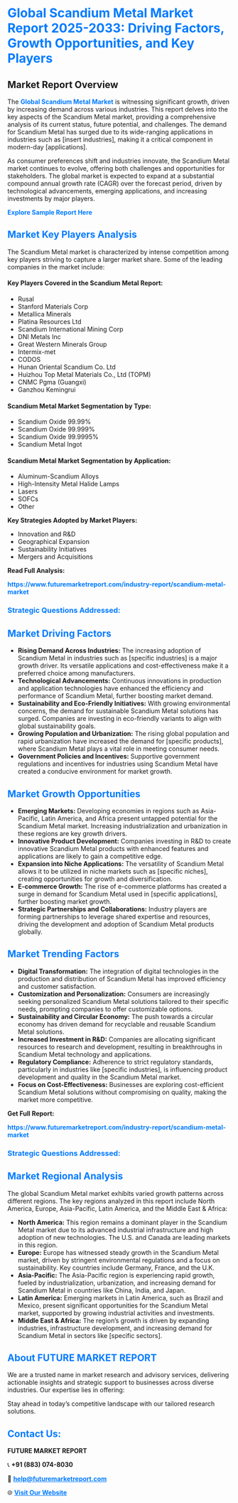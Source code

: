 <h1 style="color: #007BFF;">Global Scandium Metal Market Report 2025-2033: Driving Factors, Growth Opportunities, and Key Players</h1>

<section id="overview">
<h2>Market Report Overview</h2>
<p>The <a href="https://www.futuremarketreport.com/industry-report/scandium-metal-market" style="color: #007BFF; text-decoration: none;"><strong>Global Scandium Metal Market</strong></a> is witnessing significant growth, driven by increasing demand across various industries. This report delves into the key aspects of the Scandium Metal market, providing a comprehensive analysis of its current status, future potential, and challenges. The demand for Scandium Metal has surged due to its wide-ranging applications in industries such as [insert industries], making it a critical component in modern-day [applications].</p>
<p>As consumer preferences shift and industries innovate, the Scandium Metal market continues to evolve, offering both challenges and opportunities for stakeholders. The global market is expected to expand at a substantial compound annual growth rate (CAGR) over the forecast period, driven by technological advancements, emerging applications, and increasing investments by major players.</p>
</section>

<section id="overview">
<p><a href="https://www.futuremarketreport.com/request-sample/reportId=89435" style="color: #007BFF; text-decoration: none;"><strong>Explore Sample Report Here</strong></a></p>
</section>

<section id="key-players">
<h2 style="color: #007BFF;">Market Key Players Analysis</h2>
<p>The Scandium Metal market is characterized by intense competition among key players striving to capture a larger market share. Some of the leading companies in the market include:</p>
<h4>Key Players Covered in the Scandium Metal Report:</h4>
<ul><li>Rusal</li><li>Stanford Materials Corp</li><li>Metallica Minerals</li><li>Platina Resources Ltd</li><li>Scandium International Mining Corp</li><li>DNI Metals Inc</li><li>Great Western Minerals Group</li><li>Intermix-met</li><li>CODOS</li><li>Hunan Oriental Scandium Co. Ltd</li><li>Huizhou Top Metal Materials Co., Ltd (TOPM)</li><li>CNMC Pgma (Guangxi)</li><li>Ganzhou Kemingrui</li></ul>
<h4>Scandium Metal Market Segmentation by Type:</h4>
<ul><li>Scandium Oxide 99.99%</li><li>Scandium Oxide 99.999%</li><li>Scandium Oxide 99.9995%</li><li>Scandium Metal Ingot</li></ul>

<h4>Scandium Metal Market Segmentation by Application:</h4>
<ul><li>Aluminum-Scandium Alloys</li><li>High-Intensity Metal Halide Lamps</li><li>Lasers</li><li>SOFCs</li><li>Other</li></ul>
<p><strong>Key Strategies Adopted by Market Players:</strong></p>
<ul>
<li>Innovation and R&D</li>
<li>Geographical Expansion</li>
<li>Sustainability Initiatives</li>
<li>Mergers and Acquisitions</li>
</ul>
</section>

<section>
<p><strong>Read Full Analysis: </strong></p><a href="https://www.futuremarketreport.com/industry-report/scandium-metal-market" style="color: #007BFF; text-decoration: none;"><strong>https://www.futuremarketreport.com/industry-report/scandium-metal-market</strong></a>
<h3 style="color: #007BFF;">Strategic Questions Addressed:</h3>
</section>

<section id="driving-factors">
<h2 style="color: #007BFF;">Market Driving Factors</h2>
<ul>
<li><strong>Rising Demand Across Industries:</strong> The increasing adoption of Scandium Metal in industries such as [specific industries] is a major growth driver. Its versatile applications and cost-effectiveness make it a preferred choice among manufacturers.</li>
<li><strong>Technological Advancements:</strong> Continuous innovations in production and application technologies have enhanced the efficiency and performance of Scandium Metal, further boosting market demand.</li>
<li><strong>Sustainability and Eco-Friendly Initiatives:</strong> With growing environmental concerns, the demand for sustainable Scandium Metal solutions has surged. Companies are investing in eco-friendly variants to align with global sustainability goals.</li>
<li><strong>Growing Population and Urbanization:</strong> The rising global population and rapid urbanization have increased the demand for [specific products], where Scandium Metal plays a vital role in meeting consumer needs.</li>
<li><strong>Government Policies and Incentives:</strong> Supportive government regulations and incentives for industries using Scandium Metal have created a conducive environment for market growth.</li>
</ul>
</section>

<section id="growth-opportunities">
<h2 style="color: #007BFF;">Market Growth Opportunities</h2>
<ul>
<li><strong>Emerging Markets:</strong> Developing economies in regions such as Asia-Pacific, Latin America, and Africa present untapped potential for the Scandium Metal market. Increasing industrialization and urbanization in these regions are key growth drivers.</li>
<li><strong>Innovative Product Development:</strong> Companies investing in R&D to create innovative Scandium Metal products with enhanced features and applications are likely to gain a competitive edge.</li>
<li><strong>Expansion into Niche Applications:</strong> The versatility of Scandium Metal allows it to be utilized in niche markets such as [specific niches], creating opportunities for growth and diversification.</li>
<li><strong>E-commerce Growth:</strong> The rise of e-commerce platforms has created a surge in demand for Scandium Metal used in [specific applications], further boosting market growth.</li>
<li><strong>Strategic Partnerships and Collaborations:</strong> Industry players are forming partnerships to leverage shared expertise and resources, driving the development and adoption of Scandium Metal products globally.</li>
</ul>
</section>

<section id="trending-factors">
<h2 style="color: #007BFF;">Market Trending Factors</h2>
<ul>
<li><strong>Digital Transformation:</strong> The integration of digital technologies in the production and distribution of Scandium Metal has improved efficiency and customer satisfaction.</li>
<li><strong>Customization and Personalization:</strong> Consumers are increasingly seeking personalized Scandium Metal solutions tailored to their specific needs, prompting companies to offer customizable options.</li>
<li><strong>Sustainability and Circular Economy:</strong> The push towards a circular economy has driven demand for recyclable and reusable Scandium Metal solutions.</li>
<li><strong>Increased Investment in R&D:</strong> Companies are allocating significant resources to research and development, resulting in breakthroughs in Scandium Metal technology and applications.</li>
<li><strong>Regulatory Compliance:</strong> Adherence to strict regulatory standards, particularly in industries like [specific industries], is influencing product development and quality in the Scandium Metal market.</li>
<li><strong>Focus on Cost-Effectiveness:</strong> Businesses are exploring cost-efficient Scandium Metal solutions without compromising on quality, making the market more competitive.</li>
</ul>
</section>

<section>
<p><strong>Get Full Report: </strong></p><a href="https://www.futuremarketreport.com/industry-report/scandium-metal-market" style="color: #007BFF; text-decoration: none;"><strong>https://www.futuremarketreport.com/industry-report/scandium-metal-market</strong></a>
<h3 style="color: #007BFF;">Strategic Questions Addressed:</h3>
</section>


<section id="regional-analysis">
<h2 style="color: #007BFF;">Market Regional Analysis</h2>
<p>The global Scandium Metal market exhibits varied growth patterns across different regions. The key regions analyzed in this report include North America, Europe, Asia-Pacific, Latin America, and the Middle East & Africa:</p>
<ul>
<li><strong>North America:</strong> This region remains a dominant player in the Scandium Metal market due to its advanced industrial infrastructure and high adoption of new technologies. The U.S. and Canada are leading markets in this region.</li>
<li><strong>Europe:</strong> Europe has witnessed steady growth in the Scandium Metal market, driven by stringent environmental regulations and a focus on sustainability. Key countries include Germany, France, and the U.K.</li>
<li><strong>Asia-Pacific:</strong> The Asia-Pacific region is experiencing rapid growth, fueled by industrialization, urbanization, and increasing demand for Scandium Metal in countries like China, India, and Japan.</li>
<li><strong>Latin America:</strong> Emerging markets in Latin America, such as Brazil and Mexico, present significant opportunities for the Scandium Metal market, supported by growing industrial activities and investments.</li>
<li><strong>Middle East & Africa:</strong> The region’s growth is driven by expanding industries, infrastructure development, and increasing demand for Scandium Metal in sectors like [specific sectors].</li>
</ul>
</section>

<footer>
<h2 style="color: #007BFF;">About FUTURE MARKET REPORT</h2>
<p>We are a trusted name in market research and advisory services, delivering actionable insights and strategic support to businesses across diverse industries. Our expertise lies in offering:</p>

<p>Stay ahead in today’s competitive landscape with our tailored research solutions.</p>

<h2 style="color: #007BFF;">Contact Us:</h2>
<p><strong>FUTURE MARKET REPORT</strong></p>
<p>📞 <strong>+91 (883) 074-8030</strong></p>
<p>📧 <strong><a href="mailto:help@futuremarketreport.com" style="color: #007BFF;">help@futuremarketreport.com</a></strong></p>
<p>🌐 <strong><a href="https://www.futuremarketreport.com/" style="color: #007BFF;">Visit Our Website</a></strong></p>
</footer>